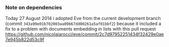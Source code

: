 ### Note on dependencies

Today 27 August 2014 i adopted Eve from the current development branch
(commit `343a99e01b702003aa09b67dd00261a5af01bbf2`) because it
included a fix to a problem with documents embedding in lists with
this pull request
https://github.com/nicolaiarocci/eve/commit/2c7d97952251434f32429e0ae7e945b822d53c9f
